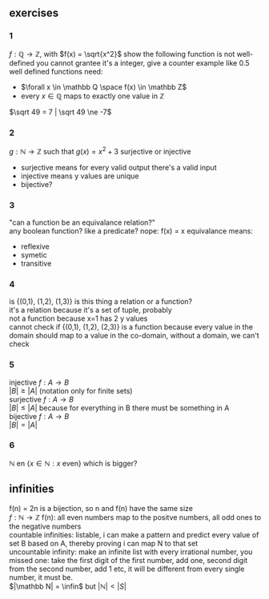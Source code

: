 ## exercises
### 1 
$f: \mathbb Q \to \mathbb Z$, with $f(x) = \sqrt{x^2}$ show the following function is not well-defined
you cannot grantee it's a integer, give a counter example like 0.5    
well defined functions need:
- $\forall x \in \mathbb Q \space f(x) \in \mathbb Z$
- every $x \in \mathbb Q$ maps to exactly one value in $\mathbb Z$

$\sqrt 49 = 7 | \sqrt 49 \ne -7$
### 2
$g: \mathbb N \to \mathbb Z$ such that $g(x) = x^2 + 3$ surjective or injective
- surjective means for every valid output there's a valid input
- injective means y values are unique
- bijective?
### 3
"can a function be an equivalance relation?"   
any boolean function? like a predicate? nope: f(x) = x
equivalance means:
- reflexive
- symetic
- transitive
### 4
is {(0,1), (1,2), (1,3)} is this thing a relation or a function?   
it's a relation because it's a set of tuple, probably   
not a function because x=1 has 2 y values   
cannot check if {(0,1), (1,2), (2,3)} is a function because every value in the domain should map to a value in the co-domain, without a domain, we can't check
### 5
injective $f: A \to B$   
$|B| \geq |A|$ (notation only for finite sets)   
surjective $f: A \to B$   
$|B| \leq |A|$
because for everything in B there must be something in A   
bijective $f: A \to B$   
$|B|=|A|$
### 6
$\mathbb N$ en {$x \in \mathbb N: x$ even} which is bigger?


## infinities
f(n) = 2n is a bijection, so n and f(n) have the same size  
$f: \mathbb N \to \mathbb Z$ f(n): all even numbers map to the positve numbers, all odd ones to the negative numbers   
countable infinities: listable, i can make a pattern and predict every value of set B based on A, thereby proving i can map N to that set   
uncountable infinity: make an infinite list with every irrational number, you missed one: take the first digit of the first number, add one, second digit from the second number, add 1 etc, it will be different from every single number, it must be.   
$|\mathbb N| = \infin$ but $|\mathbb N| < |S|$ 
